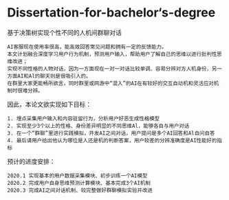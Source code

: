 # Dissertation-for-bachelor‘s-degree

基于决策树实现个性不同的人机间群聊对话
 
    AI客服现在使用率很高，能高效回答常见问题和拥有一定的反馈能力。
    本文计划融合深度学习用户行为机制，预测用户输入，帮助用户了解自己的思维以进行批判性思维改进；
    实现不同性格的人物对话，因为一方面现在一对一对话比较单调、容易分辨对方人机身份，另一方面AI和Al的聊天则是很吸引人的。
    在群里大家更能畅所欲言，同时群里或网游中“混入”的AI在有较好的交互自动机和灵活应对机制时很难分辨。

因此，本论文欲实现如下目标：

    1. 埋点采集用户输入和内容驻留行为，分析用户好恶生成性格模型
    2. 实现至少3个以上的性格、身份差异明显的不同思维Al，能够各自与用户对话
    3. 在一个“群聊”里进行实践模拟，开发AI之间对话，用户提问是多个AI回答和Al自问自答
    4. 最后请用户给出他认为哪位是人还是机的判断答案，用户较差的分辨准确度是AI性能好的指标

预计的进度安排：

    2020.1 实现基本的用户数据采集模块、初步训练一个AI模型
    2020.2 完成用户自身思维预测计算模块、基本完成3个AI机制
    2020.3 完成AI之间对话机制、较完整做好群聊模拟实验并改进
